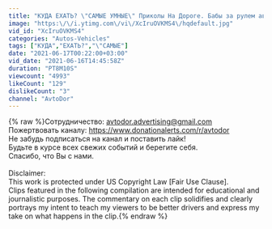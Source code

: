 ```yaml
---
title: "КУДА ЕХАТЬ? \"САМЫЕ УМНЫЕ\" Приколы На Дороге. Бабы за рулем авто - 16 Июнь"
image: "https:\/\/i.ytimg.com\/vi\/XcIruOVKMS4\/hqdefault.jpg"
vid_id: "XcIruOVKMS4"
categories: "Autos-Vehicles"
tags: ["КУДА","ЕХАТЬ?","\"САМЫЕ"]
date: "2021-06-17T00:22:00+03:00"
vid_date: "2021-06-16T14:45:58Z"
duration: "PT8M10S"
viewcount: "4993"
likeCount: "129"
dislikeCount: "3"
channel: "AvtoDor"
---
```

{% raw %}Сотрудничество: avtodor.advertising@gmail.com<br />Пожертвовать каналу: <a rel="nofollow" target="blank" href="https://www.donationalerts.com/r/avtodor">https://www.donationalerts.com/r/avtodor</a><br />Не забудь подписаться на канал и поставить лайк!<br />Будьте в курсе всех свежих событий и берегите себя. <br />Спасибо, что Вы с нами.<br /><br />Disclaimer:<br />This work is protected under US Copyright Law [Fair Use Clause].<br />Clips featured in the following compilation are intended for educational and journalistic purposes. The commentary on each clip solidifies and clearly portrays my intent to teach my viewers to be better drivers and express my take on what happens in the clip.{% endraw %}
